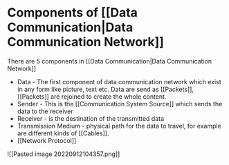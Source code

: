 # Components of [[Data Communication|Data Communication Network]]
There are 5 components in [[Data Communication|Data Communication Network]] 

- Data - The first component of data communication network which exist in any form like picture, text etc. Data are send as [[Packets]], [[Packets]] are rejoined to create the whole content. 
- Sender - This is the [[Communication System Source]] which sends the data to the receiver
- Receiver - is the destination of the transmitted data
- Transmission Medium - physical path for the data to travel, for example are different kinds of [[Cables]].
- [[Network Protocol]]

![[Pasted image 20220912104357.png]]

